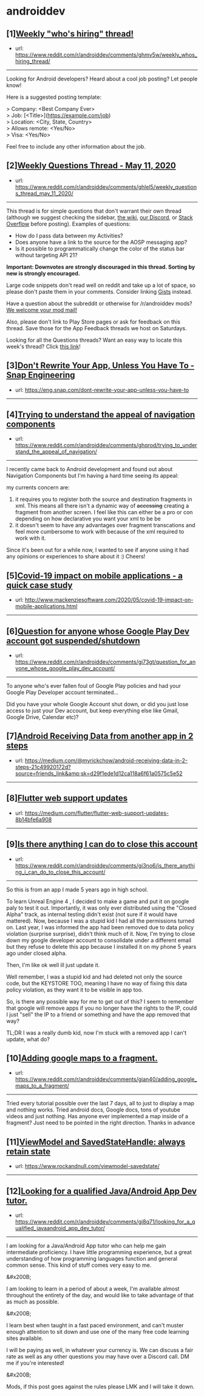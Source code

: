 # androiddev
## [1][Weekly "who's hiring" thread!](https://www.reddit.com/r/androiddev/comments/ghmv5w/weekly_whos_hiring_thread/)
- url: https://www.reddit.com/r/androiddev/comments/ghmv5w/weekly_whos_hiring_thread/
---
Looking for Android developers? Heard about a cool job posting? Let people know!

Here is a suggested posting template:

&gt; Company: &lt;Best Company Ever&gt;  
&gt; Job: [&lt;Title&gt;]\(https://example.com/job)  
&gt; Location: &lt;City, State, Country&gt;  
&gt; Allows remote: &lt;Yes/No&gt;  
&gt; Visa: &lt;Yes/No&gt;  

Feel free to include any other information about the job.
## [2][Weekly Questions Thread - May 11, 2020](https://www.reddit.com/r/androiddev/comments/ghlel5/weekly_questions_thread_may_11_2020/)
- url: https://www.reddit.com/r/androiddev/comments/ghlel5/weekly_questions_thread_may_11_2020/
---
This thread is for simple questions that don't warrant their own thread (although we suggest checking the sidebar, [the wiki](http://www.reddit.com/r/androiddev/wiki/), [our Discord](https://discord.gg/D2cNrqX), or [Stack Overflow](http://stackoverflow.com) before posting). Examples of questions:

* How do I pass data between my Activities?
* Does anyone have a link to the source for the AOSP messaging app?
* Is it possible to programmatically change the color of the status bar without targeting API 21?

**Important: Downvotes are strongly discouraged in this thread. Sorting by new is strongly encouraged.**

Large code snippets don't read well on reddit and take up a lot of space, so please don't paste them in your comments. Consider linking [Gists](https://gist.github.com) instead.

Have a question about the subreddit or otherwise for /r/androiddev mods? [We welcome your mod mail!](http://www.reddit.com/message/compose?to=%2Fr%2Fandroiddev)

Also, please don't link to Play Store pages or ask for feedback on this thread. Save those for the App Feedback threads we host on Saturdays.

Looking for all the Questions threads? Want an easy way to locate this week's thread? Click [this link](https://www.reddit.com/r/androiddev/search?q=title%3A%22questions+thread%22+author%3A%22AutoModerator%22&amp;restrict_sr=on&amp;sort=new&amp;t=all)!
## [3][Don't Rewrite Your App, Unless You Have To - Snap Engineering](https://www.reddit.com/r/androiddev/comments/ghx9ar/dont_rewrite_your_app_unless_you_have_to_snap/)
- url: https://eng.snap.com/dont-rewrite-your-app-unless-you-have-to
---

## [4][Trying to understand the appeal of navigation components](https://www.reddit.com/r/androiddev/comments/ghqrod/trying_to_understand_the_appeal_of_navigation/)
- url: https://www.reddit.com/r/androiddev/comments/ghqrod/trying_to_understand_the_appeal_of_navigation/
---
I recently came back to Android development and found out about Navigation Components but I'm having a hard time seeing its appeal:

my currents concern are:

1. it requires you to register both the source and destination fragments in xml. This means all there isn't a dynamic way of ~~accessing~~ creating a fragment from another screen. I feel like this can either be a pro or con depending on how declarative you want your xml to be be
2. it doesn't seem to have any advantages over fragment transcations and feel more cumbersome to work with because of the xml required to work with it.

Since it's been out for a while now, I wanted to see if anyone using it had any opinions or experiences to share about it :) Cheers!
## [5][Covid-19 impact on mobile applications - a quick case study](https://www.reddit.com/r/androiddev/comments/gi8vho/covid19_impact_on_mobile_applications_a_quick/)
- url: http://www.mackenziesoftware.com/2020/05/covid-19-impact-on-mobile-applications.html
---

## [6][Question for anyone whose Google Play Dev account got suspended/shutdown](https://www.reddit.com/r/androiddev/comments/gi73gt/question_for_anyone_whose_google_play_dev_account/)
- url: https://www.reddit.com/r/androiddev/comments/gi73gt/question_for_anyone_whose_google_play_dev_account/
---
To anyone who's ever fallen foul of Google Play policies and had your Google Play Developer account terminated...

Did you have your whole Google Account shut down, or did you just lose access to just your Dev account, but keep everything else like Gmail, Google Drive, Calendar etc)?
## [7][Android Receiving Data from another app in 2 steps](https://www.reddit.com/r/androiddev/comments/gi8jxt/android_receiving_data_from_another_app_in_2_steps/)
- url: https://medium.com/@myrickchow/android-receiving-data-in-2-steps-21c49920172d?source=friends_link&amp;sk=d29f1ede1d12ca118a6f61a0575c5e52
---

## [8][Flutter web support updates](https://www.reddit.com/r/androiddev/comments/gi8cj0/flutter_web_support_updates/)
- url: https://medium.com/flutter/flutter-web-support-updates-8b14bfe6a908
---

## [9][Is there anything I can do to close this account](https://www.reddit.com/r/androiddev/comments/gi3no6/is_there_anything_i_can_do_to_close_this_account/)
- url: https://www.reddit.com/r/androiddev/comments/gi3no6/is_there_anything_i_can_do_to_close_this_account/
---
So this is from an app I made 5 years ago in high school. 

To learn Unreal Engine 4 , I decided to make a game and put it on google paly to test it out. Importantly, it was only ever distributed using the "Closed Alpha" track, as internal testing didn't exist (not sure if it would have mattered). Now, because I was a stupid kid I had all the permissions turned on. Last year, I was informed the app had been removed due to data policy violation (surprise surprise), didn't think much of it. Now, I'm trying to close down my google developer account to consolidate under a different email but they refuse to delete this app because I installed it on my phone 5 years ago under closed alpha.

Then, I'm like ok well ill just update it. 

Well remember, I was a stupid kid and had deleted not only the source code, but the KEYSTORE TOO, meaning I have no way of fixing this data policy violation, as they want it to be visible in app too.

So, is there any possible way for me to get out of this? I seem to remember that google will remove apps if you no longer have the rights to the IP, could I just "sell" the IP to a friend or something and have the app removed that way? 

TL;DR I was a really dumb kid, now I'm stuck with a removed app I can't update, what do?
## [10][Adding google maps to a fragment.](https://www.reddit.com/r/androiddev/comments/gian40/adding_google_maps_to_a_fragment/)
- url: https://www.reddit.com/r/androiddev/comments/gian40/adding_google_maps_to_a_fragment/
---
Tried every tutorial possible over the last 7 days, all to just to display a map and nothing works. Tried android docs, Google docs, tons of youtube videos and just nothing. Has anyone ever implemented a map inside of a fragment? Just need to be pointed in the right direction. Thanks in advance
## [11][ViewModel and SavedStateHandle: always retain state](https://www.reddit.com/r/androiddev/comments/ghvd12/viewmodel_and_savedstatehandle_always_retain_state/)
- url: https://www.rockandnull.com/viewmodel-savedstate/
---

## [12][Looking for a qualified Java/Android App Dev tutor.](https://www.reddit.com/r/androiddev/comments/gi8q71/looking_for_a_qualified_javaandroid_app_dev_tutor/)
- url: https://www.reddit.com/r/androiddev/comments/gi8q71/looking_for_a_qualified_javaandroid_app_dev_tutor/
---
I am looking for a Java/Android App tutor who can help me gain intermediate proficiency. I have little programming experience, but a great understanding of how programming languages function and general common sense. This kind of stuff comes very easy to me.

&amp;#x200B;

I am looking to learn in a period of about a week, I'm available almost throughout the entirety of the day, and would like to take advantage of that as much as possible. 

&amp;#x200B;

I learn best when taught in a fast paced environment, and can't muster enough attention to sit down and use one of the many free code learning sites available.   


I will be paying as well, in whatever your currency is. We can discuss a fair rate as well as any other questions you may have over a Discord call. DM me if you're interested!

&amp;#x200B;

Mods, if this post goes against the rules please LMK and I will take it down.
